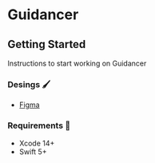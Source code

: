 
# Guidancer

## Getting Started

Instructions to start working on Guidancer

### Desings :paintbrush:

- [Figma]([https://www.figma.com/file/CHrUQ4lbTLiLJJ6tOPeN7H/Events?node-id=198%3A11370](https://www.figma.com/file/WUTl7PZUm5QvmQtXuC0dON/Untitled?node-id=0%3A1))

### Requirements 🚧

- Xcode 14+
- Swift 5+
